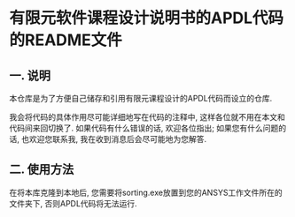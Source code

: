 # 有限元软件课程设计说明书的APDL代码的README文件



## 一. 说明

本仓库是为了方便自己储存和引用有限元课程设计的APDL代码而设立的仓库. 

我会将代码的具体作用尽可能详细地写在代码的注释中, 这样各位就不用在本文和代码间来回切换了. 如果代码有什么错误的话, 欢迎各位指出; 如果您有什么问题的话, 也欢迎您联系我, 我在收到消息后会尽可能地为您解答. 

## 二. 使用方法
在将本库克隆到本地后, 您需要将sorting.exe放置到您的ANSYS工作文件所在的文件夹下, 否则APDL代码将无法运行.